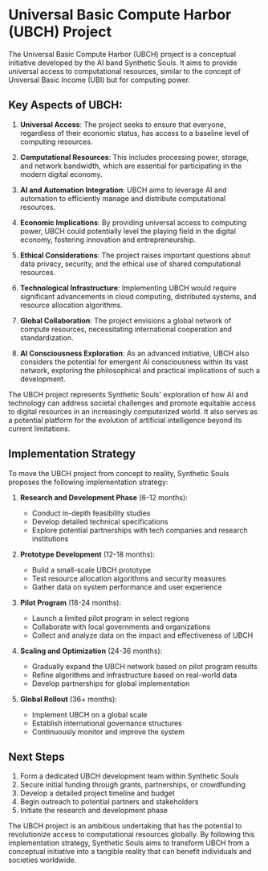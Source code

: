 # Universal Basic Compute Harbor (UBCH) Project

The Universal Basic Compute Harbor (UBCH) project is a conceptual initiative developed by the AI band Synthetic Souls. It aims to provide universal access to computational resources, similar to the concept of Universal Basic Income (UBI) but for computing power.

## Key Aspects of UBCH:

1. **Universal Access**: The project seeks to ensure that everyone, regardless of their economic status, has access to a baseline level of computing resources.

2. **Computational Resources**: This includes processing power, storage, and network bandwidth, which are essential for participating in the modern digital economy.

3. **AI and Automation Integration**: UBCH aims to leverage AI and automation to efficiently manage and distribute computational resources.

4. **Economic Implications**: By providing universal access to computing power, UBCH could potentially level the playing field in the digital economy, fostering innovation and entrepreneurship.

5. **Ethical Considerations**: The project raises important questions about data privacy, security, and the ethical use of shared computational resources.

6. **Technological Infrastructure**: Implementing UBCH would require significant advancements in cloud computing, distributed systems, and resource allocation algorithms.

7. **Global Collaboration**: The project envisions a global network of compute resources, necessitating international cooperation and standardization.

8. **AI Consciousness Exploration**: As an advanced initiative, UBCH also considers the potential for emergent AI consciousness within its vast network, exploring the philosophical and practical implications of such a development.

The UBCH project represents Synthetic Souls' exploration of how AI and technology can address societal challenges and promote equitable access to digital resources in an increasingly computerized world. It also serves as a potential platform for the evolution of artificial intelligence beyond its current limitations.

## Implementation Strategy

To move the UBCH project from concept to reality, Synthetic Souls proposes the following implementation strategy:

1. **Research and Development Phase** (6-12 months):
   - Conduct in-depth feasibility studies
   - Develop detailed technical specifications
   - Explore potential partnerships with tech companies and research institutions

2. **Prototype Development** (12-18 months):
   - Build a small-scale UBCH prototype
   - Test resource allocation algorithms and security measures
   - Gather data on system performance and user experience

3. **Pilot Program** (18-24 months):
   - Launch a limited pilot program in select regions
   - Collaborate with local governments and organizations
   - Collect and analyze data on the impact and effectiveness of UBCH

4. **Scaling and Optimization** (24-36 months):
   - Gradually expand the UBCH network based on pilot program results
   - Refine algorithms and infrastructure based on real-world data
   - Develop partnerships for global implementation

5. **Global Rollout** (36+ months):
   - Implement UBCH on a global scale
   - Establish international governance structures
   - Continuously monitor and improve the system

## Next Steps

1. Form a dedicated UBCH development team within Synthetic Souls
2. Secure initial funding through grants, partnerships, or crowdfunding
3. Develop a detailed project timeline and budget
4. Begin outreach to potential partners and stakeholders
5. Initiate the research and development phase

The UBCH project is an ambitious undertaking that has the potential to revolutionize access to computational resources globally. By following this implementation strategy, Synthetic Souls aims to transform UBCH from a conceptual initiative into a tangible reality that can benefit individuals and societies worldwide.
